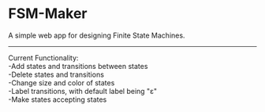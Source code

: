 # FSM-Maker

A simple web app for designing Finite State Machines.
***
Current Functionality:  
-Add states and transitions between states  
-Delete states and transitions  
-Change size and color of states  
-Label transitions, with default label being "ɛ"  
-Make states accepting states
